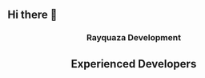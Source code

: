 ## Hi there 👋

<h3 align="center">Rayquaza Development</h3>
<h2 align="center">Experienced Developers</h2>
